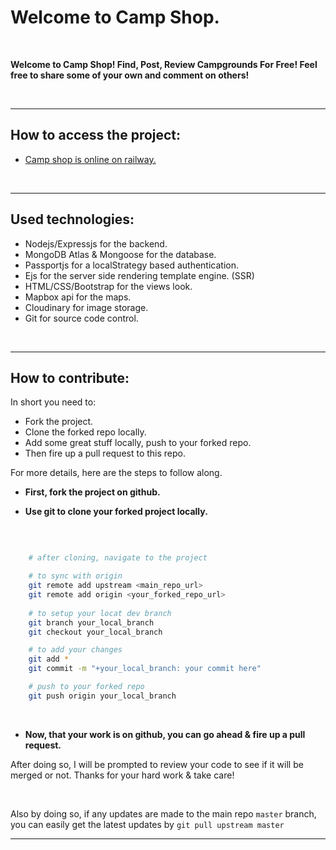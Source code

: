 # Welcome to Camp Shop.

<br>

**Welcome to Camp Shop! Find, Post, Review Campgrounds For Free! Feel free to share some of your own and comment on others!**

<br>


---

## How to access the project:


- [Camp shop is online on railway.](camp-shop.up.railway.app)


<br>

---

## Used technologies:

- Nodejs/Expressjs for the backend.
- MongoDB Atlas & Mongoose for the database.
- Passportjs for a localStrategy based authentication.
- Ejs for the server side rendering template engine. (SSR)
- HTML/CSS/Bootstrap for the views look.
- Mapbox api for the maps.
- Cloudinary for image storage.
- Git for source code control.

<br>

---

## How to contribute:

In short you need to: 

- Fork the project.
- Clone the forked repo locally.
- Add some great stuff locally, push to your forked repo.
- Then fire up a pull request to this repo.


For more details, here are the steps to follow along.

- **First, fork the project on github.**

- **Use git to clone your forked project locally.**

<br>

```sh

    # after cloning, navigate to the project

    # to sync with origin
    git remote add upstream <main_repo_url>
    git remote add origin <your_forked_repo_url>
    
    # to setup your locat dev branch
    git branch your_local_branch
    git checkout your_local_branch

    # to add your changes
    git add *
    git commit -m "+your_local_branch: your commit here"

    # push to your forked repo
    git push origin your_local_branch


```

<br>


- **Now, that your work is on github, you can go ahead & fire up a pull request.**

After doing so, I will be prompted to review your code to see if it will be merged or not. Thanks for your hard work & take care! 

<br>


Also by doing so, if any updates are made to the main repo `master` branch, you can easily get the latest updates by 
`git pull upstream master`

---


